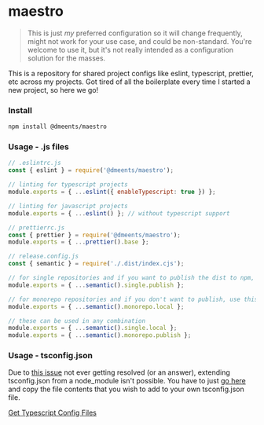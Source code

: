 # maestro

> This is just _my_ preferred configuration so it will change frequently, might not work for your
> use case, and could be non-standard. You're welcome to use it, but it's not really
> intended as a configuration solution for the masses.

This is a repository for shared project configs like eslint, typescript, prettier, etc across my
projects. Got tired of all the boilerplate every time I started a new project, so here we go!

### Install

```bash
npm install @dmeents/maestro
```

### Usage - .js files

```javascript
// .eslintrc.js
const { eslint } = require('@dmeents/maestro');

// linting for typescript projects
module.exports = { ...eslint({ enableTypescript: true }) };

// linting for javascript projects
module.exports = { ...eslint() }; // without typescript support
```

```javascript
// prettierrc.js
const { prettier } = require('@dmeents/maestro');
module.exports = { ...prettier().base };
```

```javascript
// release.config.js
const { semantic } = require('./.dist/index.cjs');

// for single repositories and if you want to publish the dist to npm, use this 
module.exports = { ...semantic().single.publish };

// for monorepo repositories and if you don't want to publish, use this
module.exports = { ...semantic().monorepo.local };

// these can be used in any combination
module.exports = { ...semantic().single.local };
module.exports = { ...semantic().monorepo.publish };
```

### Usage - tsconfig.json

Due to [this issue](https://github.com/microsoft/TypeScript/issues/30400) not ever getting resolved
(or an answer), extending tsconfig.json from a node_module isn't possible. You have to
just [go here](https://github.com/dmeents/maestro/tree/main/src/typescript) and
copy the file contents that you wish to add to your own tsconfig.json file.

[Get Typescript Config Files](https://github.com/dmeents/maestro/tree/main/src/typescript)
